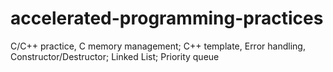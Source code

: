 # accelerated-programming-practices
 C/C++ practice, C memory management; C++ template, Error handling, Constructor/Destructor; Linked List; Priority queue
